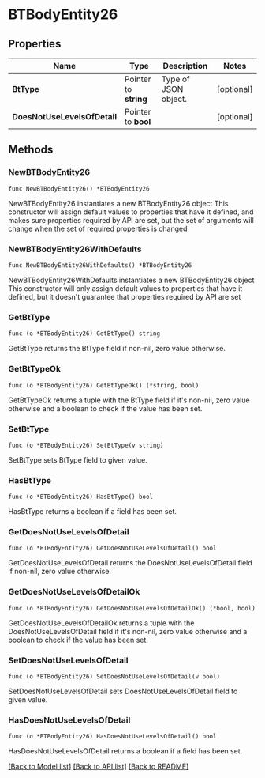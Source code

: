 # BTBodyEntity26

## Properties

Name | Type | Description | Notes
------------ | ------------- | ------------- | -------------
**BtType** | Pointer to **string** | Type of JSON object. | [optional] 
**DoesNotUseLevelsOfDetail** | Pointer to **bool** |  | [optional] 

## Methods

### NewBTBodyEntity26

`func NewBTBodyEntity26() *BTBodyEntity26`

NewBTBodyEntity26 instantiates a new BTBodyEntity26 object
This constructor will assign default values to properties that have it defined,
and makes sure properties required by API are set, but the set of arguments
will change when the set of required properties is changed

### NewBTBodyEntity26WithDefaults

`func NewBTBodyEntity26WithDefaults() *BTBodyEntity26`

NewBTBodyEntity26WithDefaults instantiates a new BTBodyEntity26 object
This constructor will only assign default values to properties that have it defined,
but it doesn't guarantee that properties required by API are set

### GetBtType

`func (o *BTBodyEntity26) GetBtType() string`

GetBtType returns the BtType field if non-nil, zero value otherwise.

### GetBtTypeOk

`func (o *BTBodyEntity26) GetBtTypeOk() (*string, bool)`

GetBtTypeOk returns a tuple with the BtType field if it's non-nil, zero value otherwise
and a boolean to check if the value has been set.

### SetBtType

`func (o *BTBodyEntity26) SetBtType(v string)`

SetBtType sets BtType field to given value.

### HasBtType

`func (o *BTBodyEntity26) HasBtType() bool`

HasBtType returns a boolean if a field has been set.

### GetDoesNotUseLevelsOfDetail

`func (o *BTBodyEntity26) GetDoesNotUseLevelsOfDetail() bool`

GetDoesNotUseLevelsOfDetail returns the DoesNotUseLevelsOfDetail field if non-nil, zero value otherwise.

### GetDoesNotUseLevelsOfDetailOk

`func (o *BTBodyEntity26) GetDoesNotUseLevelsOfDetailOk() (*bool, bool)`

GetDoesNotUseLevelsOfDetailOk returns a tuple with the DoesNotUseLevelsOfDetail field if it's non-nil, zero value otherwise
and a boolean to check if the value has been set.

### SetDoesNotUseLevelsOfDetail

`func (o *BTBodyEntity26) SetDoesNotUseLevelsOfDetail(v bool)`

SetDoesNotUseLevelsOfDetail sets DoesNotUseLevelsOfDetail field to given value.

### HasDoesNotUseLevelsOfDetail

`func (o *BTBodyEntity26) HasDoesNotUseLevelsOfDetail() bool`

HasDoesNotUseLevelsOfDetail returns a boolean if a field has been set.


[[Back to Model list]](../README.md#documentation-for-models) [[Back to API list]](../README.md#documentation-for-api-endpoints) [[Back to README]](../README.md)


